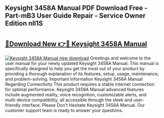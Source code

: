 ## Keysight 3458A Manual PDF Download Free - Part-mB3 User Guide Repair - Service Owner Edition nll1S

# <h2><a href="http://cf14373.oget.top/?id=Keysight+3458A+Manual">🔗Download New 👉🔴 Keysight 3458A Manual</a></h2>

[![Keysight 3458A Manual new download](https://i.imgur.com/5g1atiW.png)](http://cf14373.oget.top/?id=Keysight+3458A+Manual)
Greetings and welcome to the user manual for your newly updated Keysight 3458A Manual. This manual is specifically designed to help you get the most out of your product by providing a thorough explanation of its features, setup, usage, maintenance, and problem-solving. Important Information Keysight 3458A Manual Regarding Connectivity This product requires a stable internet connection for optimal performance. Keysight 3458A Manual advanced features include augmented reality, voice recognition, customizable alerts, and multi-device compatibility, all accessible through the sleek and user-friendly interface. Please Don't Hesitate Keysight 3458A Manual. Our customer support team is ready to answer your questions.
